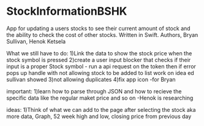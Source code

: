 # StockInformationBSHK
App for updating a users stocks to see their current amount of stock and the ability to check the cost of other stocks. Written in Swift. Authors, Bryan Sullivan, Henok Ketsela 


What we still have to do:
1)Link the data to show the stock price when the stock symbol is pressed 
2)create a user input blocker that checks if their input is a proper Stock symbol - run a api request on the token then if error pops up handle with not allowing stock to be added to list work on idea ed sullivan showed 
3)not allowing duplicates 
4)fix app icon -for Bryan 

important:
1)learn how to parse through JSON and how to recieve the specific data like the regular maket price and so on -Henok is researching 


ideas:
1)Think of what we can add to the page after selecting the stock aka more data, Graph, 52 week high and low, closing price from previous day
